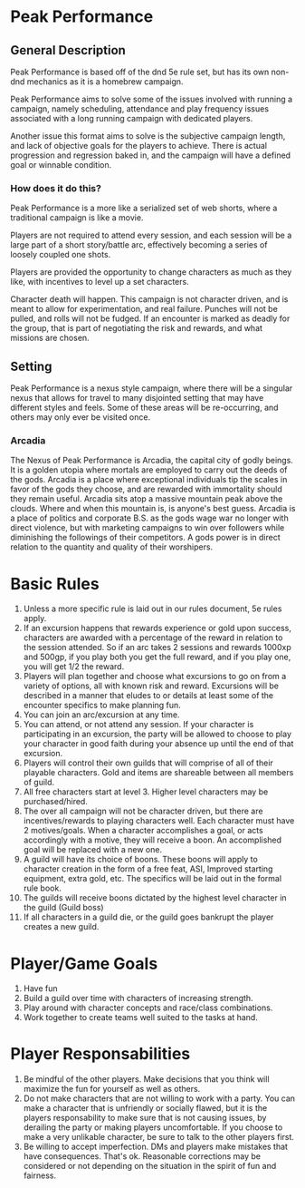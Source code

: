 # Peak Performance

## General Description

Peak Performance is based off of the dnd 5e rule set, but has its own non-dnd mechanics as it is a homebrew campaign. 

Peak Performance aims to solve some of the issues involved with running a campaign, namely scheduling, attendance and play frequency issues associated with a long running campaign with dedicated players.

Another issue this format aims to solve is the subjective campaign length, and lack of objective goals for the players to achieve. There is actual progression and regression baked in, and the campaign will have a defined goal or winnable condition.

### How does it do this?

Peak Performance is a more like a serialized set of web shorts, where a traditional campaign is like a movie.

Players are not required to attend every session, and each session will be a large part of a short story/battle arc, effectively becoming a series of loosely coupled one shots. 

Players are provided the opportunity to change characters as much as they like, with incentives to level up a set characters.

Character death will happen. This campaign is not character driven, and is meant to allow for experimentation, and real failure. Punches will not be pulled, and rolls will not be fudged. If an encounter is marked as deadly for the group, that is part of negotiating the risk and rewards, and what missions are chosen.
    
## Setting

Peak Performance is a nexus style campaign, where there will be a singular nexus that allows for travel to many disjointed setting that may have different styles and feels. Some of these areas will be re-occurring, and others may only ever be visited once.

### Arcadia

The Nexus of Peak Performance is Arcadia, the capital city of godly beings. It is a golden utopia where mortals are employed to carry out the deeds of the gods. Arcadia is a place where exceptional individuals tip the scales in favor of the gods they choose, and are rewarded with immortality should they remain useful. Arcadia sits atop a massive mountain peak above the clouds. Where and when this mountain is, is anyone's best guess. Arcadia is a place of politics and corporate B.S. as the gods wage war no longer with direct violence, but with marketing campaigns to win over followers while diminishing the followings of their competitors. A gods power is in direct relation to the quantity and quality of their worshipers.

# Basic Rules

1. Unless a more specific rule is laid out in our rules document, 5e rules apply.
2. If an excursion happens that rewards experience or gold upon success, characters are awarded with a percentage of the reward in relation to the session attended. So if an arc takes 2 sessions and rewards 1000xp and 500gp, if you play both you get the full reward, and if you play one, you will get 1/2 the reward.
3. Players will plan together and choose what excursions to go on from a variety of options, all with known risk and reward. Excursions will be described in a manner that eludes to or details at least some of the encounter specifics to make planning fun.
3. You can join an arc/excursion at any time.
4. You can attend, or not attend any session. If your character is participating in an excursion, the party will be allowed to choose to play your character in good faith during your absence up until the end of that excursion.
5. Players will control their own guilds that will comprise of all of their playable characters. Gold and items are shareable between all members of guild.
6. All free characters start at level 3. Higher level characters may be purchased/hired.
7. The over all campaign will not be character driven, but there are incentives/rewards to playing characters well. Each character must have 2 motives/goals. When a character accomplishes a goal, or acts accordingly with a motive, they will receive a boon. An accomplished goal will be replaced with a new one.
8. A guild will have its choice of boons. These boons will apply to character creation in the form of a free feat, ASI, Improved starting equipment, extra gold, etc. The specifics will be laid out in the formal rule book.
9. The guilds will receive boons dictated by the highest level character in the guild (Guild boss)
10. If all characters in a guild die, or the guild goes bankrupt the player creates a new guild.

# Player/Game Goals
1. Have fun
2. Build a guild over time with characters of increasing strength.
3. Play around with character concepts and race/class combinations.
4. Work together to create teams well suited to the tasks at hand.

# Player Responsabilities
1. Be mindful of the other players. Make decisions that you think will maximize the fun for yourself as well as others.
1. Do not make characters that are not willing to work with a party. You can make a character that is unfriendly or socially flawed, but it is the players responsability to make sure that is not causing issues, by derailing the party or making players uncomfortable. If you choose to make a very unlikable character, be sure to talk to the other players first.
3. Be willing to accept imperfection. DMs and players make mistakes that have consequences. That's ok. Reasonable corrections may be considered or not depending on the situation in the spirit of fun and fairness.
